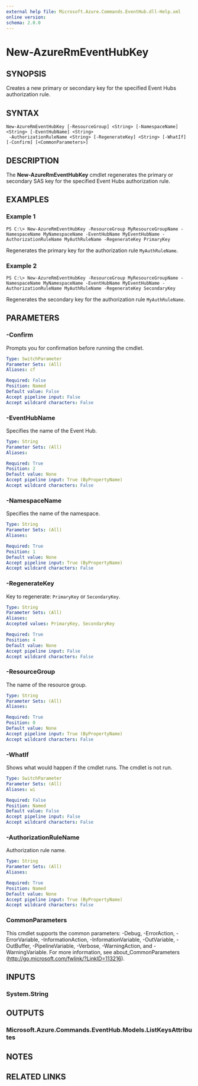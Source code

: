 ```yaml
---
external help file: Microsoft.Azure.Commands.EventHub.dll-Help.xml
online version: 
schema: 2.0.0
---
```


# New-AzureRmEventHubKey

## SYNOPSIS
Creates a new primary or secondary key for the specified Event Hubs authorization rule.

## SYNTAX

```
New-AzureRmEventHubKey [-ResourceGroup] <String> [-NamespaceName] <String> [-EventHubName] <String>
 -AuthorizationRuleName <String> [-RegenerateKey] <String> [-WhatIf] [-Confirm] [<CommonParameters>]
```

## DESCRIPTION
The **New-AzureRmEventHubKey** cmdlet regenerates the primary or secondary SAS key for the specified Event Hubs authorization rule.

## EXAMPLES

### Example 1
```
PS C:\> New-AzureRmEventHubKey -ResourceGroup MyResourceGroupName -NamespaceName MyNamespaceName -EventHubName MyEventHubName -AuthorizationRuleName MyAuthRuleName -RegenerateKey PrimaryKey
```

Regenerates the primary key for the authorization rule `MyAuthRuleName`.

### Example 2
```
PS C:\> New-AzureRmEventHubKey -ResourceGroup MyResourceGroupName -NamespaceName MyNamespaceName -EventHubName MyEventHubName -AuthorizationRuleName MyAuthRuleName -RegenerateKey SecondaryKey
```

Regenerates the secondary key for the authorization rule `MyAuthRuleName`.

## PARAMETERS

### -Confirm
Prompts you for confirmation before running the cmdlet.

```yaml
Type: SwitchParameter
Parameter Sets: (All)
Aliases: cf

Required: False
Position: Named
Default value: False
Accept pipeline input: False
Accept wildcard characters: False
```

### -EventHubName

Specifies the name of the Event Hub.


```yaml
Type: String
Parameter Sets: (All)
Aliases: 

Required: True
Position: 2
Default value: None
Accept pipeline input: True (ByPropertyName)
Accept wildcard characters: False
```

### -NamespaceName

Specifies the name of the namespace.


```yaml
Type: String
Parameter Sets: (All)
Aliases: 

Required: True
Position: 1
Default value: None
Accept pipeline input: True (ByPropertyName)
Accept wildcard characters: False
```

### -RegenerateKey
Key to regenerate: `PrimaryKey` or `SecondaryKey`.

```yaml
Type: String
Parameter Sets: (All)
Aliases: 
Accepted values: PrimaryKey, SecondaryKey

Required: True
Position: 4
Default value: None
Accept pipeline input: False
Accept wildcard characters: False
```

### -ResourceGroup
The name of the resource group.

```yaml
Type: String
Parameter Sets: (All)
Aliases: 

Required: True
Position: 0
Default value: None
Accept pipeline input: True (ByPropertyName)
Accept wildcard characters: False
```

### -WhatIf
Shows what would happen if the cmdlet runs.
The cmdlet is not run.

```yaml
Type: SwitchParameter
Parameter Sets: (All)
Aliases: wi

Required: False
Position: Named
Default value: False
Accept pipeline input: False
Accept wildcard characters: False
```

### -AuthorizationRuleName
Authorization rule name.

```yaml
Type: String
Parameter Sets: (All)
Aliases: 

Required: True
Position: Named
Default value: None
Accept pipeline input: True (ByPropertyName)
Accept wildcard characters: False
```

### CommonParameters
This cmdlet supports the common parameters: -Debug, -ErrorAction, -ErrorVariable, -InformationAction, -InformationVariable, -OutVariable, -OutBuffer, -PipelineVariable, -Verbose, -WarningAction, and -WarningVariable. For more information, see about_CommonParameters (http://go.microsoft.com/fwlink/?LinkID=113216).

## INPUTS

### System.String

## OUTPUTS

### Microsoft.Azure.Commands.EventHub.Models.ListKeysAttributes

## NOTES

## RELATED LINKS

